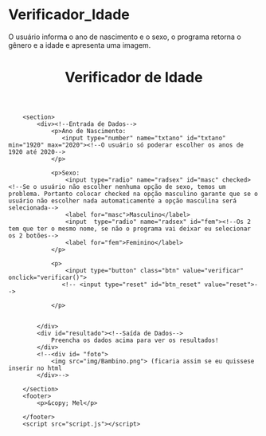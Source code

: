 # Verificador_Idade
O usuário informa o ano de nascimento e o sexo, o programa retorna o gênero e a idade e apresenta uma imagem.
<!DOCTYPE html>
<html lang= "pt-BR">
<head>
    <meta charset= "UTF-8">
    <meta name= "viewport" content= "width=device-width, initial-scale=1.0">
    <meta http-equiv= "X-UA-Compatible" content="ie=edge">
    <title>Qual é a sua idade?</title>
    <link rel="stylesheet" href="style.css">
</head>
<body>
    <header>
        <h1>Verificador de Idade</h1>
    </header>

        <section>
            <div><!--Entrada de Dados-->
                <p>Ano de Nascimento: 
                   <input type="number" name="txtano" id="txtano" min="1920" max="2020"><!--O usuário só poderar escolher os anos de 1920 até 2020-->
                </p>

                <p>Sexo:
                    <input type="radio" name="radsex" id="masc" checked><!--Se o usuário não escolher nenhuma opção de sexo, temos um problema. Portanto colocar checked na opção masculino garante que se o usuário não escolher nada automaticamente a opção masculina será selecionada-->
                    <label for="masc">Masculino</label>
                    <input  type="radio" name="radsex" id="fem"><!--Os 2 tem que ter o mesmo nome, se não o programa vai deixar eu selecionar os 2 botões-->
                    <label for="fem">Feminino</label>
                </p>

                <p>
                    <input type="button" class="btn" value="verificar" onclick="verificar()">
                   <!-- <input type="reset" id="btn_reset" value="reset">-->
                  
                </p>


            </div>
            <div id="resultado"><!--Saída de Dados-->
                Preencha os dados acima para ver os resultados!
            </div>
            <!--<div id= "foto">
                <img src="img/Bambino.png"> (ficaria assim se eu quissese inserir no html
            </div>-->

        </section>
        <footer>
            <p>&copy; Mel</p>

        </footer>
        <script src="script.js"></script>
            
        

   
</body>
</html>
